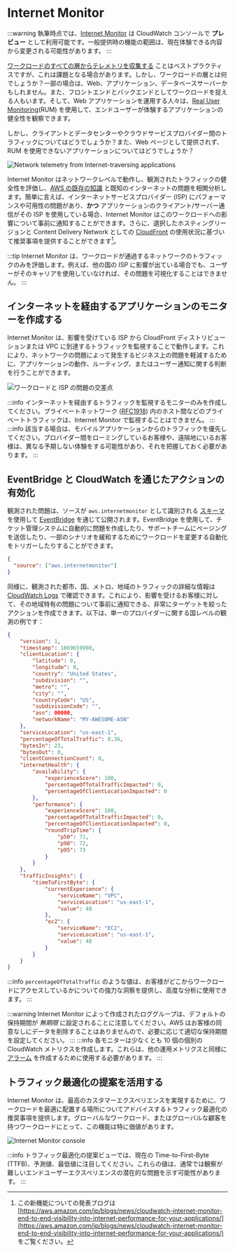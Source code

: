 # Internet Monitor

:::warning
執筆時点では、[Internet Monitor](https://aws.amazon.com/jp/blogs/news/cloudwatch-internet-monitor-end-to-end-visibility-into-internet-performance-for-your-applications/) は CloudWatch コンソールで **プレビュー** として利用可能です。一般提供時の機能の範囲は、現在体験できる内容から変更される可能性があります。
:::

[ワークロードのすべての層からテレメトリを収集する](../guides/#collect-telemetry-from-all-tiers-of-your-workload) ことはベストプラクティスですが、これは課題となる場合があります。しかし、ワークロードの層とは何でしょうか？一部の場合は、Web、アプリケーション、データベースサーバーかもしれません。また、フロントエンドとバックエンドとしてワークロードを捉える人もいます。そして、Web アプリケーションを運用する人々は、[Real User Monitoring](../tools/rum)(RUM) を使用して、エンドユーザーが体験するアプリケーションの健全性を観察できます。

しかし、クライアントとデータセンターやクラウドサービスプロバイダー間のトラフィックについてはどうでしょうか？また、Web ページとして提供されず、RUM を使用できないアプリケーションについてはどうでしょうか？

![Network telemetry from Internet-traversing applications](../images/internet_monitor.png)

Internet Monitor はネットワークレベルで動作し、観測されたトラフィックの健全性を評価し、[AWS の既存の知識](https://docs.aws.amazon.com/ja_jp/AmazonCloudWatch/latest/monitoring/CloudWatch-IM-inside-internet-monitor.html) と既知のインターネットの問題を相関分析します。簡単に言えば、インターネットサービスプロバイダー (ISP) にパフォーマンスや可用性の問題があり、**かつ** アプリケーションのクライアント/サーバー通信がその ISP を使用している場合、Internet Monitor はこのワークロードへの影響について事前に通知することができます。さらに、選択したホスティングリージョンと Content Delivery Network としての [CloudFront](https://aws.amazon.com/jp/cloudfront/) の使用状況に基づいて推奨事項を提供することができます[^1]。

:::tip
Internet Monitor は、ワークロードが通過するネットワークのトラフィックのみを評価します。例えば、他の国の ISP に影響が出ている場合でも、ユーザーがそのキャリアを使用していなければ、その問題を可視化することはできません。
:::



## インターネットを経由するアプリケーションのモニターを作成する

Internet Monitor は、影響を受けている ISP から CloudFront ディストリビューションまたは VPC に到達するトラフィックを監視することで動作します。これにより、ネットワークの問題によって発生するビジネス上の問題を軽減するために、アプリケーションの動作、ルーティング、またはユーザー通知に関する判断を行うことができます。

![ワークロードと ISP の問題の交差点](../images/internet_monitor_2.png)

:::info
インターネットを経由するトラフィックを監視するモニターのみを作成してください。プライベートネットワーク ([RFC1918](https://www.arin.net/reference/research/statistics/address_filters/)) 内のホスト間などのプライベートトラフィックは、Internet Monitor で監視することはできません。
:::
:::info
該当する場合は、モバイルアプリケーションからのトラフィックを優先してください。プロバイダー間をローミングしているお客様や、遠隔地にいるお客様は、異なる予期しない体験をする可能性があり、それを把握しておく必要があります。
:::



## EventBridge と CloudWatch を通じたアクションの有効化

観測された問題は、ソースが `aws.internetmonitor` として識別される [スキーマ](https://docs.aws.amazon.com/ja_jp/AmazonCloudWatch/latest/monitoring/CloudWatch-IM-EventBridge-integration.html) を使用して [EventBridge](https://aws.amazon.com/jp/eventbridge/) を通じて公開されます。EventBridge を使用して、チケット管理システムに自動的に問題を作成したり、サポートチームにページングを送信したり、一部のシナリオを緩和するためにワークロードを変更する自動化をトリガーしたりすることができます。

```json
{
  "source": ["aws.internetmonitor"]
}
```

同様に、観測された都市、国、メトロ、地域のトラフィックの詳細な情報は [CloudWatch Logs](../tools/logs) で確認できます。これにより、影響を受けるお客様に対して、その地域特有の問題について事前に通知できる、非常にターゲットを絞ったアクションを作成できます。以下は、単一のプロバイダーに関する国レベルの観測の例です：

```json
{
    "version": 1,
    "timestamp": 1669659900,
    "clientLocation": {
        "latitude": 0,
        "longitude": 0,
        "country": "United States",
        "subdivision": "",
        "metro": "",
        "city": "",
        "countryCode": "US",
        "subdivisionCode": "",
        "asn": 00000,
        "networkName": "MY-AWESOME-ASN"
    },
    "serviceLocation": "us-east-1",
    "percentageOfTotalTraffic": 0.36,
    "bytesIn": 23,
    "bytesOut": 0,
    "clientConnectionCount": 0,
    "internetHealth": {
        "availability": {
            "experienceScore": 100,
            "percentageOfTotalTrafficImpacted": 0,
            "percentageOfClientLocationImpacted": 0
        },
        "performance": {
            "experienceScore": 100,
            "percentageOfTotalTrafficImpacted": 0,
            "percentageOfClientLocationImpacted": 0,
            "roundTripTime": {
                "p50": 71,
                "p90": 72,
                "p95": 73
            }
        }
    },
    "trafficInsights": {
        "timeToFirstByte": {
            "currentExperience": {
                "serviceName": "VPC",
                "serviceLocation": "us-east-1",
                "value": 48
            },
            "ec2": {
                "serviceName": "EC2",
                "serviceLocation": "us-east-1",
                "value": 48
            }
        }
    }
}
```

:::info
`percentageOfTotalTraffic` のような値は、お客様がどこからワークロードにアクセスしているかについての強力な洞察を提供し、高度な分析に使用できます。
:::

:::warning
Internet Monitor によって作成されたロググループは、デフォルトの保持期間が *無期限* に設定されることに注意してください。AWS はお客様の同意なしにデータを削除することはありませんので、必要に応じて適切な保持期間を設定してください。
:::
:::info
各モニターは少なくとも 10 個の個別の CloudWatch メトリクスを作成します。これらは、他の運用メトリクスと同様に [アラーム](../tools/alarms) を作成するために使用する必要があります。
:::



## トラフィック最適化の提案を活用する

Internet Monitor は、最高のカスタマーエクスペリエンスを実現するために、ワークロードを最適に配置する場所についてアドバイスするトラフィック最適化の推奨事項を提供します。グローバルなワークロード、またはグローバルな顧客を持つワークロードにとって、この機能は特に価値があります。

![Internet Monitor console](../images/internet_monitor_3.png)

:::info
トラフィック最適化の提案ビューでは、現在の Time-to-First-Byte (TTFB)、予測値、最低値に注目してください。これらの値は、通常では観察が難しいエンドユーザーエクスペリエンスの潜在的な問題を示す可能性があります。
:::
[^1]: この新機能についての発表ブログは [https://aws.amazon.com/jp/blogs/news/cloudwatch-internet-monitor-end-to-end-visibility-into-internet-performance-for-your-applications/](https://aws.amazon.com/jp/blogs/news/cloudwatch-internet-monitor-end-to-end-visibility-into-internet-performance-for-your-applications/) をご覧ください。
